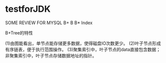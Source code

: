 # testforJDK

SOME REVIEW FOR MYSQL B+ B B* Index

B+Tree的特性

(1)由图能看出，单节点能存储更多数据，使得磁盘IO次数更少。
(2)叶子节点形成有序链表，便于执行范围操作。
(3)聚集索引中，叶子节点的data直接包含数据；非聚集索引中，叶子节点存储数据地址的指针。

 　　

